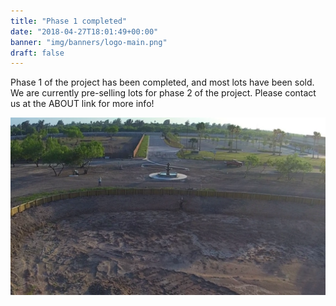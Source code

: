 ```yaml
---
title: "Phase 1 completed"
date: "2018-04-27T18:01:49+00:00"
banner: "img/banners/logo-main.png"
draft: false
---
```

Phase 1 of the project has been completed, and most lots have been sold. We are currently pre-selling lots for phase 2 of the project. Please contact us at the ABOUT link for more info!

  
![](/static/img/works.png)